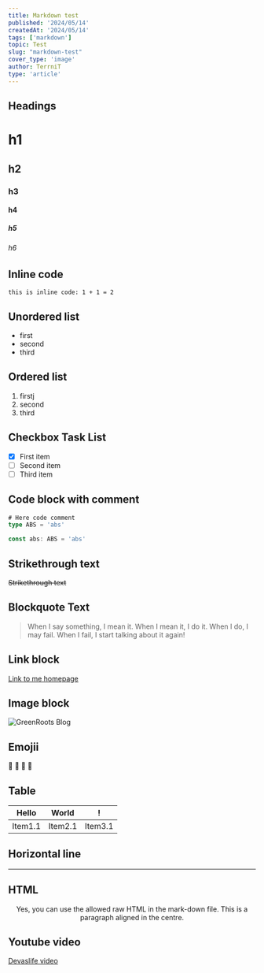 ```yaml
---
title: Markdown test
published: '2024/05/14'
createdAt: '2024/05/14'
tags: ['markdown']
topic: Test
slug: "markdown-test"
cover_type: 'image'
author: TerrniT
type: 'article'
---
```



## Headings

# h1
## h2
### h3
#### h4
##### h5
###### h6

## Inline code

`this is inline code: 1 + 1 = 2`

## Unordered list

- first
- second
- third

## Ordered list

1. firstj
2. second
3. third

## Checkbox Task List

- [x] First item
- [ ] Second item
- [ ] Third item

## Code block with comment

```typescript
# Here code comment
type ABS = 'abs'

const abs: ABS = 'abs'
```

## Strikethrough text

~~Strikethrough text~~ 

## Blockquote Text

 > When I say something, I mean it. When I mean it, I do it. When I do, I may fail. When I fail, I start talking about it again!


## Link block

[Link to me homepage](https://www.terrnit.vercel.app) 


## Image block

![GreenRoots Blog](https://res.cloudinary.com/atapas/image/upload/v1598936159/profile/500x500_oklccx.png)

## Emojii

:mango: :lemon: :man: :car:

## Table

| Hello    | World    | !    |
|---------------- | --------------- | --------------- |
| Item1.1    | Item2.1    | Item3.1    |


## Horizontal line

---


## HTML

<p align="center">
 Yes, you can use the allowed raw HTML in the mark-down file.
 This is a paragraph aligned in the centre.
</p>


## Youtube video

[Devaslife video](https://www..com/embed/u71pHOyvBp0?si=elP41zMEp38CGLOC)



